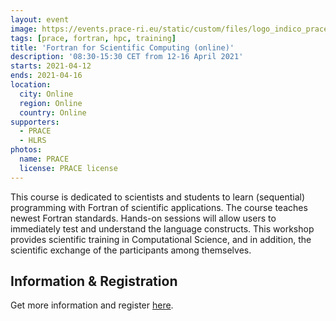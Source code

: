 ```yaml
---
layout: event
image: https://events.prace-ri.eu/static/custom/files/logo_indico_prace.png
tags: [prace, fortran, hpc, training]
title: 'Fortran for Scientific Computing (online)'
description: '08:30-15:30 CET from 12-16 April 2021'
starts: 2021-04-12
ends: 2021-04-16
location:
  city: Online
  region: Online
  country: Online
supporters:
  - PRACE
  - HLRS
photos:
  name: PRACE
  license: PRACE license
---
```


This course is dedicated to scientists and students to learn (sequential) programming with Fortran of scientific applications. The course teaches newest Fortran standards. Hands-on sessions will allow users to immediately test and understand the language constructs. This workshop provides scientific training in Computational Science, and in addition, the scientific exchange of the participants among themselves.

## Information & Registration

Get more information and register [here](https://events.prace-ri.eu/event/1113/).

